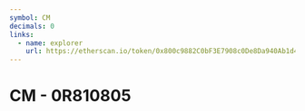 ```yaml
---
symbol: CM
decimals: 0
links:
  - name: explorer
    url: https://etherscan.io/token/0x800c9882C0bF3E7908c0De8Da940Ab1d4F4458ee
---
```


# CM - 0R810805

